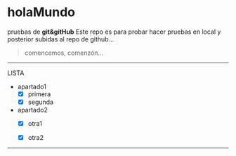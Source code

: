 # holaMundo
pruebas de **git&amp;gitHub**
Este repo es para probar hacer pruebas en local y posterior subidas al repo de github...
>comencemos, comenzón...
---
LISTA

-  apartado1
    - [x] primera
    - [x] segunda
- apartado2 
    - [x] otra1
    - [x] otra2


---

